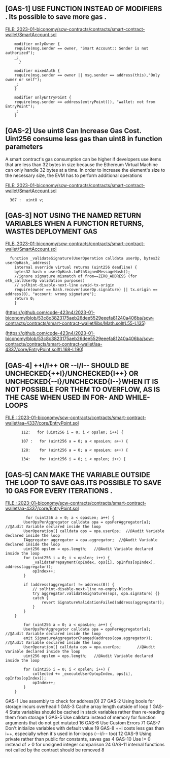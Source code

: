 ##

## [GAS-1]  USE FUNCTION INSTEAD OF MODIFIERS . Its possible to save more gas . 

[FILE: 2023-01-biconomy/scw-contracts/contracts/smart-contract-wallet/SmartAccount.sol](https://github.com/code-423n4/2023-01-biconomy/blob/main/scw-contracts/contracts/smart-contract-wallet/SmartAccount.sol)

        modifier onlyOwner {
        require(msg.sender == owner, "Smart Account:: Sender is not authorized");
        _;
          }

        modifier mixedAuth {
        require(msg.sender == owner || msg.sender == address(this),"Only owner or self");
        _;
        }

        modifier onlyEntryPoint {
        require(msg.sender == address(entryPoint()), "wallet: not from EntryPoint");
        _; 
        }

##

## [GAS-2]   Use uint8 Can Increase Gas Cost. Uint256 consume less gas than uint8 in function parameters 

A smart contract's gas consumption can be higher if developers use items that are less than 32 bytes in size because the Ethereum Virtual Machine can only handle 32 bytes at a time. In order to increase the element's size to the necessary size, the EVM has to perform additional operations

[FILE: 2023-01-biconomy/scw-contracts/contracts/smart-contract-wallet/SmartAccount.sol](https://github.com/code-423n4/2023-01-biconomy/blob/main/scw-contracts/contracts/smart-contract-wallet/SmartAccount.sol)

      307 :  uint8 v;

##

## [GAS-3]  NOT USING THE NAMED RETURN VARIABLES WHEN A FUNCTION RETURNS, WASTES DEPLOYMENT GAS

[FILE: 2023-01-biconomy/scw-contracts/contracts/smart-contract-wallet/SmartAccount.sol](https://github.com/code-423n4/2023-01-biconomy/blob/main/scw-contracts/contracts/smart-contract-wallet/SmartAccount.sol)

      function _validateSignature(UserOperation calldata userOp, bytes32 userOpHash, address)
        internal override virtual returns (uint256 deadline) {
        bytes32 hash = userOpHash.toEthSignedMessageHash();
        //ignore signature mismatch of from==ZERO_ADDRESS (for eth_callUserOp validation purposes)
        // solhint-disable-next-line avoid-tx-origin
        require(owner == hash.recover(userOp.signature) || tx.origin == address(0), "account: wrong signature");
        return 0;
        }

(https://github.com/code-423n4/2023-01-biconomy/blob/53c8c3823175aeb26dee5529eeefa81240a406ba/scw-contracts/contracts/smart-contract-wallet/libs/Math.sol#L55-L135)

(https://github.com/code-423n4/2023-01-biconomy/blob/53c8c3823175aeb26dee5529eeefa81240a406ba/scw-contracts/contracts/smart-contract-wallet/aa-4337/core/EntryPoint.sol#L168-L190)

##

## [GAS-4]   ++I/I++ OR --I/I-- SHOULD BE UNCHECKED{++I}/UNCHECKED{I++} OR  UNCHECKED{--I}/UNCHECKED{I--}WHEN IT IS NOT POSSIBLE FOR THEM TO OVERFLOW, AS IS THE CASE WHEN USED IN FOR- AND WHILE-LOOPS


[FILE : 2023-01-biconomy/scw-contracts/contracts/smart-contract-wallet/aa-4337/core/EntryPoint.sol](https://github.com/code-423n4/2023-01-biconomy/blob/main/scw-contracts/contracts/smart-contract-wallet/aa-4337/core/EntryPoint.sol)

           112:   for (uint256 i = 0; i < opslen; i++) {

           107 :   for (uint256 a = 0; a < opasLen; a++) {

           128:    for (uint256 a = 0; a < opasLen; a++) {

           134:    for (uint256 i = 0; i < opslen; i++) {

##

## [GAS-5]  CAN MAKE THE VARIABLE OUTSIDE THE LOOP TO SAVE GAS.ITS POSSIBLE TO SAVE 10 GAS FOR EVERY ITERATIONS .

[FILE : 2023-01-biconomy/scw-contracts/contracts/smart-contract-wallet/aa-4337/core/EntryPoint.sol](https://github.com/code-423n4/2023-01-biconomy/blob/main/scw-contracts/contracts/smart-contract-wallet/aa-4337/core/EntryPoint.sol)   

             for (uint256 a = 0; a < opasLen; a++) {
            UserOpsPerAggregator calldata opa = opsPerAggregator[a];  //@Audit Variable declared inside the loop  
            UserOperation[] calldata ops = opa.userOps;  //@Audit Variable declared inside the loop  
            IAggregator aggregator = opa.aggregator;  //@Audit Variable declared inside the loop  
            uint256 opslen = ops.length;   //@Audit Variable declared inside the loop  
            for (uint256 i = 0; i < opslen; i++) {
                _validatePrepayment(opIndex, ops[i], opInfos[opIndex], address(aggregator));
                opIndex++;
            }

            if (address(aggregator) != address(0)) {
                // solhint-disable-next-line no-empty-blocks
                try aggregator.validateSignatures(ops, opa.signature) {}
                catch {
                    revert SignatureValidationFailed(address(aggregator));
                }
            }
        }

            for (uint256 a = 0; a < opasLen; a++) {
            UserOpsPerAggregator calldata opa = opsPerAggregator[a];   //@Audit Variable declared inside the loop  
            emit SignatureAggregatorChanged(address(opa.aggregator));   //@Audit Variable declared inside the loop  
            UserOperation[] calldata ops = opa.userOps;       //@Audit Variable declared inside the loop  
            uint256 opslen = ops.length;   //@Audit Variable declared inside the loop  

            for (uint256 i = 0; i < opslen; i++) {
                collected += _executeUserOp(opIndex, ops[i], opInfos[opIndex]);
                opIndex++;
            }
        }





    
 




GAS-1	Use assembly to check for address(0)	27
GAS-2	Using bools for storage incurs overhead	1
GAS-3	Cache array length outside of loop	1
GAS-4	State variables should be cached in stack variables rather than re-reading them from storage	1
GAS-5	Use calldata instead of memory for function arguments that do not get mutated	16
GAS-6	Use Custom Errors	71
GAS-7	Don't initialize variables with default value	19
GAS-8	++i costs less gas than i++, especially when it's used in for-loops (--i/i-- too)	12
GAS-9	Using private rather than public for constants, saves gas	4
GAS-10	Use != 0 instead of > 0 for unsigned integer comparison	24
GAS-11	internal functions not called by the contract should be removed	8